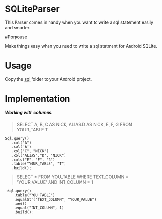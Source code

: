 # SQLiteParser
This Parser comes in handy when you want to write a sql statement easily and smarter.

#Porpouse

Make things easy when you need to write a sql statment for Android SQLite.

# Usage

Copy the [sql](\sql) folder to your Android project.

# Implementation


##### Working with columns.   

   >SELECT A, B, C AS NICK, ALIAS.D AS NICK, E, F, G FROM YOUR_TABLE T

    Sql.query()
       .col("A")
       .col("B")
       .col("C", "NICK")
       .col("ALIAS","D", "NICK")
       .cols("E", "F", "G")
       .table("YOUR_TABLE", "T")
       .build();

   >SELECT  *  FROM  YOU_TABLE WHERE TEXT_COLUMN = 'YOUR_VALUE' AND INT_COLUMN = 1

     Sql.query()
        .table("YOU_TABLE")
        .equalStr("TEXT_COLUMN", "YOUR_VALUE")
        .and()
        .equal("INT_COLUMN", 1)
        .build();
   
